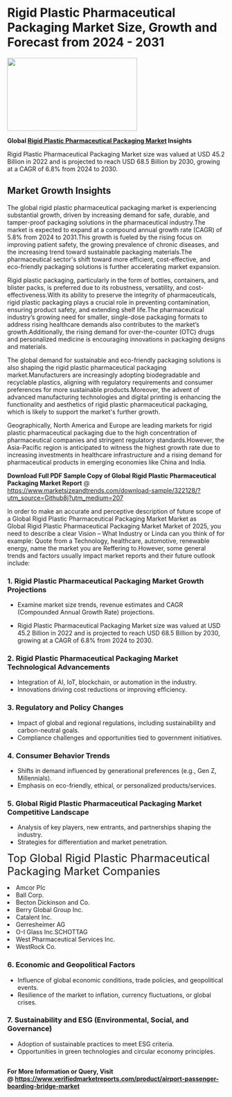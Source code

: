 <H1>Rigid Plastic Pharmaceutical Packaging Market Size, Growth and Forecast from 2024 - 2031</H1><img class="aligncenter size-medium wp-image-584254" src="https://thirdeyenews.in/wp-content/uploads/2024/09/Global-Market-Research-300x168.jpeg" alt="" width="300" height="168" /><p><strong>Global&nbsp;<a href="https://www.marketsizeandtrends.com/download-sample/322128/?utm_source=Github8j?utm_medium=207">Rigid Plastic Pharmaceutical Packaging Market</a> Insights</strong></p><p>Rigid Plastic Pharmaceutical Packaging Market size was valued at USD 45.2 Billion in 2022 and is projected to reach USD 68.5 Billion by 2030, growing at a CAGR of 6.8% from 2024 to 2030.</p><p><h2>Market Growth Insights</h2> <p>The global rigid plastic pharmaceutical packaging market is experiencing substantial growth, driven by increasing demand for safe, durable, and tamper-proof packaging solutions in the pharmaceutical industry.The market is expected to expand at a compound annual growth rate (CAGR) of 5.8% from 2024 to 2031.This growth is fueled by the rising focus on improving patient safety, the growing prevalence of chronic diseases, and the increasing trend toward sustainable packaging materials.The pharmaceutical sector's shift toward more efficient, cost-effective, and eco-friendly packaging solutions is further accelerating market expansion.</p> <p>Rigid plastic packaging, particularly in the form of bottles, containers, and blister packs, is preferred due to its robustness, versatility, and cost-effectiveness.With its ability to preserve the integrity of pharmaceuticals, rigid plastic packaging plays a crucial role in preventing contamination, ensuring product safety, and extending shelf life.The pharmaceutical industry’s growing need for smaller, single-dose packaging formats to address rising healthcare demands also contributes to the market’s growth.Additionally, the rising demand for over-the-counter (OTC) drugs and personalized medicine is encouraging innovations in packaging designs and materials.</p> <p>The global demand for sustainable and eco-friendly packaging solutions is also shaping the rigid plastic pharmaceutical packaging market.Manufacturers are increasingly adopting biodegradable and recyclable plastics, aligning with regulatory requirements and consumer preferences for more sustainable products.Moreover, the advent of advanced manufacturing technologies and digital printing is enhancing the functionality and aesthetics of rigid plastic pharmaceutical packaging, which is likely to support the market's further growth.</p> <p>Geographically, North America and Europe are leading markets for rigid plastic pharmaceutical packaging due to the high concentration of pharmaceutical companies and stringent regulatory standards.However, the Asia-Pacific region is anticipated to witness the highest growth rate due to increasing investments in healthcare infrastructure and a rising demand for pharmaceutical products in emerging economies like China and India.</p> <p><span class=""><strong>Download Full PDF Sample Copy of Global Rigid Plastic Pharmaceutical Packaging Market Report</strong> @ <a href="https://www.marketsizeandtrends.com/download-sample/322128/?utm_source=Github8j?utm_medium=207" target="_blank">https://www.marketsizeandtrends.com/download-sample/322128/?utm_source=Github8j?utm_medium=207</a></span></p><p>In order to make an accurate and perceptive description of future scope of a Global&nbsp;Rigid Plastic Pharmaceutical Packaging Market Market as Global&nbsp;Rigid Plastic Pharmaceutical Packaging Market Market of 2025, you need to describe a clear Vision &ndash; What Industry or Linda can you think of for example: Quote from a Technology, healthcare, automotive, renewable energy, name the market you are Reffering to.However, some general trends and factors usually impact market reports and their future outlook include:</p><h3>1.&nbsp;<strong>Rigid Plastic Pharmaceutical Packaging Market Growth Projections</strong></h3><ul><li>Examine market size trends, revenue estimates and CAGR (Compounded Annual Growth Rate) projections.</li><li><p>Rigid Plastic Pharmaceutical Packaging Market size was valued at USD 45.2 Billion in 2022 and is projected to reach USD 68.5 Billion by 2030, growing at a CAGR of 6.8% from 2024 to 2030.</p></li></ul><h3>2.&nbsp;<strong>Rigid Plastic Pharmaceutical Packaging Market Technological Advancements</strong></h3><ul><li>Integration of AI, IoT, blockchain, or automation in the industry.</li><li>Innovations driving cost reductions or improving efficiency.</li></ul><h3>3.&nbsp;<strong>Regulatory and Policy Changes</strong></h3><ul><li>Impact of global and regional regulations, including sustainability and carbon-neutral goals.</li><li>Compliance challenges and opportunities tied to government initiatives.</li></ul><h3>4.&nbsp;<strong>Consumer Behavior Trends</strong></h3><ul><li>Shifts in demand influenced by generational preferences (e.g., Gen Z, Millennials).</li><li>Emphasis on eco-friendly, ethical, or personalized products/services.</li></ul><h3>5.&nbsp;<strong>Global Rigid Plastic Pharmaceutical Packaging Market Competitive Landscape</strong></h3><ul><li>Analysis of key players, new entrants, and partnerships shaping the industry.</li><li>Strategies for differentiation and market penetration.</li></ul><p data-pm-slice="1 1 []"><span style="color: inherit; font-family: inherit; font-size: 25px;">Top Global Rigid Plastic Pharmaceutical Packaging Market Companies</span></p><div class="" data-test-id=""><p><li>Amcor PIc</li><li> Ball Corp.</li><li> Becton Dickinson and Co.</li><li> Berry Global Group Inc.</li><li> Catalent Inc.</li><li> Gerresheimer AG</li><li> O-I Glass Inc.SCHOTTAG</li><li> West Pharmaceutical Services Inc.</li><li> WestRock Co.</li></p></div><h3>6.&nbsp;<strong>Economic and Geopolitical Factors</strong></h3><ul><li>Influence of global economic conditions, trade policies, and geopolitical events.</li><li>Resilience of the market to inflation, currency fluctuations, or global crises.</li></ul><h3>7.&nbsp;<strong>Sustainability and ESG (Environmental, Social, and Governance)</strong></h3><ul><li>Adoption of sustainable practices to meet ESG criteria.</li><li>Opportunities in green technologies and circular economy principles.</li></ul><h2><strong style="font-size: 14px;">For More Information or Query, Visit @&nbsp;</strong><a style="background-color: #ffffff; font-size: 14px;" href="https://www.marketsizeandtrends.com/report/rigid-plastic-pharmaceutical-packaging-market/" target="_blank">https://www.verifiedmarketreports.com/product/airport-passenger-boarding-bridge-market</a></h2>